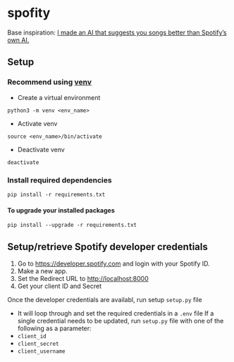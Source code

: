 # spofity

Base inspiration: [I made an AI that suggests you songs better than Spotify’s own AI.](https://medium.com/geekculture/spotifys-song-recommendation-ai-wasnt-good-enough-so-i-made-an-ai-better-than-it-38b8528f14bd)

## Setup
### Recommend using [venv](https://docs.python.org/3/library/venv.html)
- Create a virtual environment
```console
python3 -m venv <env_name>
```
- Activate venv
```console
source <env_name>/bin/activate
```
- Deactivate venv
```console
deactivate
```

### Install required dependencies
```console
pip install -r requirements.txt
```

#### To upgrade your installed packages
```console
pip install --upgrade -r requirements.txt
```

## Setup/retrieve Spotify developer credentials
1. Go to https://developer.spotify.com and login with your Spotify ID.
2. Make a new app.
3. Set the Redirect URL to [http://localhost:8000](http://localhost:8000)
4. Get your client ID and Secret

Once the developer credentials are availabl, run setup `setup.py` file 
- It will loop through and set the required credentials in a `.env` file
If a single credential needs to be updated, run `setup.py` file with one of the following as a parameter:
- `client_id`
- `client_secret`
- `client_username`


